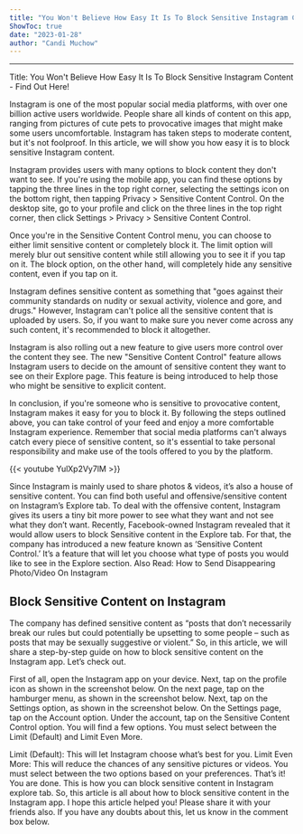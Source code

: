 ```yaml
---
title: "You Won't Believe How Easy It Is To Block Sensitive Instagram Content - Find Out Here!"
ShowToc: true 
date: "2023-01-28"
author: "Candi Muchow"
---
```

*****
Title: You Won't Believe How Easy It Is To Block Sensitive Instagram Content - Find Out Here!

Instagram is one of the most popular social media platforms, with over one billion active users worldwide. People share all kinds of content on this app, ranging from pictures of cute pets to provocative images that might make some users uncomfortable. Instagram has taken steps to moderate content, but it's not foolproof. In this article, we will show you how easy it is to block sensitive Instagram content.

Instagram provides users with many options to block content they don't want to see. If you're using the mobile app, you can find these options by tapping the three lines in the top right corner, selecting the settings icon on the bottom right, then tapping Privacy > Sensitive Content Control. On the desktop site, go to your profile and click on the three lines in the top right corner, then click Settings > Privacy > Sensitive Content Control.

Once you're in the Sensitive Content Control menu, you can choose to either limit sensitive content or completely block it. The limit option will merely blur out sensitive content while still allowing you to see it if you tap on it. The block option, on the other hand, will completely hide any sensitive content, even if you tap on it.

Instagram defines sensitive content as something that "goes against their community standards on nudity or sexual activity, violence and gore, and drugs." However, Instagram can't police all the sensitive content that is uploaded by users. So, if you want to make sure you never come across any such content, it's recommended to block it altogether.

Instagram is also rolling out a new feature to give users more control over the content they see. The new "Sensitive Content Control" feature allows Instagram users to decide on the amount of sensitive content they want to see on their Explore page. This feature is being introduced to help those who might be sensitive to explicit content.

In conclusion, if you're someone who is sensitive to provocative content, Instagram makes it easy for you to block it. By following the steps outlined above, you can take control of your feed and enjoy a more comfortable Instagram experience. Remember that social media platforms can't always catch every piece of sensitive content, so it's essential to take personal responsibility and make use of the tools offered to you by the platform.

{{< youtube YulXp2Vy7lM >}} 



Since Instagram is mainly used to share photos & videos, it’s also a house of sensitive content. You can find both useful and offensive/sensitive content on Instagram’s Explore tab.
To deal with the offensive content, Instagram gives its users a tiny bit more power to see what they want and not see what they don’t want.
Recently, Facebook-owned Instagram revealed that it would allow users to block Sensitive content in the Explore tab. For that, the company has introduced a new feature known as ‘Sensitive Content Control.’ It’s a feature that will let you choose what type of posts you would like to see in the Explore section.
Also Read: How to Send Disappearing Photo/Video On Instagram

 
## Block Sensitive Content on Instagram 


The company has defined sensitive content as “posts that don’t necessarily break our rules but could potentially be upsetting to some people – such as posts that may be sexually suggestive or violent.”
So, in this article, we will share a step-by-step guide on how to block sensitive content on the Instagram app. Let’s check out.

 

First of all, open the Instagram app on your device. Next, tap on the profile icon as shown in the screenshot below.
On the next page, tap on the hamburger menu, as shown in the screenshot below.
Next, tap on the Settings option, as shown in the screenshot below.
On the Settings page, tap on the Account option.
Under the account, tap on the Sensitive Content Control option.
You will find a few options. You must select between the Limit (Default) and Limit Even More.




Limit (Default): This will let Instagram choose what’s best for you.
Limit Even More: This will reduce the chances of any sensitive pictures or videos.
You must select between the two options based on your preferences.
That’s it! You are done. This is how you can block sensitive content in Instagram explore tab.
So, this article is all about how to block sensitive content in the Instagram app. I hope this article helped you! Please share it with your friends also. If you have any doubts about this, let us know in the comment box below.





